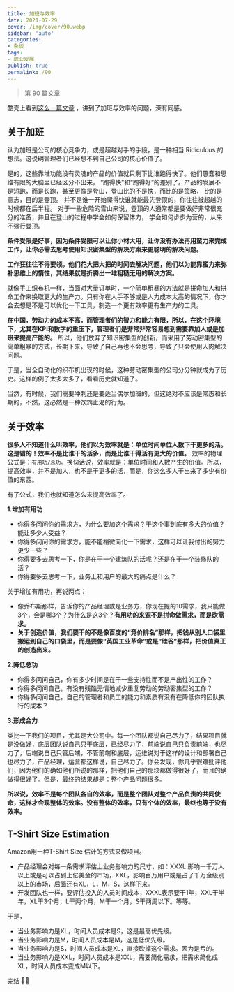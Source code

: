 ```yaml
---
title: 加班与效率
date: 2021-07-29
cover: /img/cover/90.webp
sidebar: 'auto'
categories:
- 杂谈
tags:
- 职业发展
publish: true
permalink: /90
---
```


> 第 90 篇文章
<!-- more -->

酷壳上看到[这么一篇文章](https://coolshell.cn/articles/10217.html) ，讲到了加班与效率的问题，深有同感。

## 关于加班

认为加班是公司的核心竞争力，或是超越对手的手段，是一种相当 Ridiculous 的想法。这说明管理者们已经想不到自己公司的核心价值了。

是的，这些靠堆功能没有灵魂的产品的价值就只剩下比谁跑得快了。他们愚蠢和思维有限的大脑里已经区分不出来，
“跑得快”和“跑得好”的差别了。产品的发展不是短跑，而是长跑，甚至更像是登山，登山比的不是快，而比的是策略， 比的是意志，目的是登顶。
并不是谁一开始爬得快谁就能最先登顶的，你往往被超越的时候都在后半程。
对于一些危险的雪山来说，登顶的人通常都是要做好非常很充分的准备，并且在登山的过程中学会如何保留体力， 学会如何步步为营的，从来不强行登顶。

**条件受限是好事，因为条件受限可以让你小材大用，让你没有办法再用蛮力来完成工作，让你必需去思考使用知识密集型的解决方案来更聪明的解决问题。**

**工作狂往往不得要领。他们花大把大把的时间去解决问题，他们以为能靠蛮力来弥补思维上的惰性，其结果就是折腾出一堆粗糙无用的解决方案。**

就像手工织布机一样，当面对大量订单时，一个简单粗暴的方法就是拼命加人和拼命工作来换取更大的生产力。只有你在人手不够或是人力成本太高的情况下，你才会去想是不是可以优化一下工具，制造一个更有效率更有生产力的工具。

**在中国，劳动力的成本不高，而管理者们的智力和能力有限，所以，在这个环境下，尤其在KPI和数字的重压下，管理者们是非常非常容易想到需要靠加人或是加班来提高产能的。** 所以，他们放弃了知识密集型的创新，而采用了劳动密集型的简单粗暴的方式，长期下来，导致了自己再也不会思考，导致了只会使用人肉解决问题。

于是，当全自动化的织布机出现的时候，这种劳动密集型的公司分分钟就成为了历史。这样的例子太多太多了，看看历史就知道了。

当然，有时候，我们需要冲刺还是要适当偶尔加班的，但这绝对不应该是常态和长期的，不然，这必然是一种饮鸩止渴的行为。

## 关于效率
**很多人不知道什么叫效率，他们以为效率就是：单位时间单位人数下干更多的活。这是错的！效率不是比谁干的活多，而是比谁干得活有更大的价值。**
效率的物理公式是：`有用功/总功`。换句话说，效率就是：单位时间和人数产生的价值。所以，提高效率，并不是加人，也不是干更多的活，而是，你这么多人干出来了多少有价值的东西。

有了公式，我们也就知道怎么来提高效率了。

**1.增加有用功**
- 你得多问问你的需求方，为什么要加这个需求？干这个事到底有多大的价值？能让多少人受益？
- 你得多问问你的需求方，能不能稍微简化一下需求，这样可以让我付出的努力更少一些？
- 你得要多去思考一下，你是在干一个建筑队的活呢？还是在干一个装修队的活？
- 你得要多去思考一下，业务上和用户的最大的痛点是什么？

关于增加有用功，再说两点：
- 像乔布斯那样，告诉你的产品经理或是业务方，你现在提的10需求，我只能做3个，会是哪3个？为什么是这3个？**有用功的来源不是拼命做需求，而是砍需求。**
- **关于创造价值，我们要干的不是像百度的“竞价排名”那样，把钱从别人口袋里搬运到自己的口袋里，而是要像“英国工业革命”或是“硅谷”那样，把价值真正的创造出来。**

**2.降低总功**
- 你得多问问自己，你有多少时间是在干一些支持性而不是产出性的工作？
- 你得多问问自己，有没有残酷无情地减少重复劳动的劳动密集型的工作？
- 你得多问问自己，自己的管理者和员工的能力和素质有没有在降低你的团队执行的成本？

**3.形成合力**

类比一下我们的项目，尤其是大公司中。每一个团队都说自己尽力了，结果项目就是没做好，底层团队说自己只干底层，已经尽力了，前端说自己只负责前端，也尽力了，后端说自己只管后端，不管前端和底层，运维说对于这样的设计和部署自己也尽力了，产品经理，运营都这样说，自己尽力了。你会发现，你几乎很难批评他们，因为他们的确如他们所说的那样，把他们自己的那块都做得很好了，而且的确做得很好了。但是，最终的结果却是：整个产品问题很多。

**所以说，效率不是每个团队各自的效率，而是整个团队对整个产品负责的共同使命，这样才会现整体的效率。没有整体的效率，只有个体的效率，最终也等于没有效率。**

## T-Shirt Size Estimation
Amazon用一种T-Shirt Size 估计的方式来做项目。

- 产品经理会对每一条需求评估上业务影响力的尺寸，如：XXXL 影响一千万人以上或是可以占到上亿美金的市场，XXL，影响百万用户或是占了千万金级别以上的市场，后面还有XL，L，M，S，这样下来。
- 开发团队也一样，要评估投入的人员时间成本，XXXL表示要干1年，XXL干半年，XL干3个月，L干两个月，M干一个月，S干两周以下。等等。

于是，
- 当业务影响力是XL，时间人员成本是S，这是最高优先级。
- 当业务影响力是M，时间人员成本是M，这是低优先级。
- 当业务影响力是S，时间人员成本是XL，直接砍掉这个需求。因为是亏的。
- 当业务影响力是XXL，时间人员成本是XXL，需要简化需求，把需求简化成XL，时间人员成本变成M以下。

完结 :cherry_blossom::cherry_blossom: